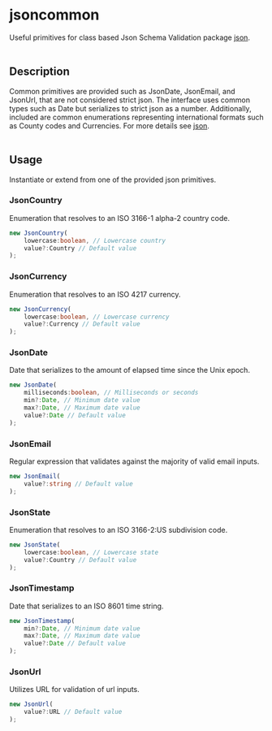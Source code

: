 # jsoncommon

Useful primitives for class based Json Schema Validation package [json](https://github.com/cmkweber/json).
<br/>
<br/>

## Description

Common primitives are provided such as JsonDate, JsonEmail, and JsonUrl, that are not considered strict json.
The interface uses common types such as Date but serializes to strict json as a number.
Additionally, included are common enumerations representing international formats such as County codes and Currencies.
For more details see [json](https://github.com/cmkweber/json).
<br/>
<br/>
 
## Usage

Instantiate or extend from one of the provided json primitives.

### JsonCountry
Enumeration that resolves to an ISO 3166-1 alpha-2 country code.

```typescript
new JsonCountry(
	lowercase:boolean, // Lowercase country
	value?:Country // Default value
);
```

### JsonCurrency
Enumeration that resolves to an ISO 4217 currency.

```typescript
new JsonCurrency(
	lowercase:boolean, // Lowercase currency
	value?:Currency // Default value
);
```

### JsonDate
Date that serializes to the amount of elapsed time since the Unix epoch.

```typescript
new JsonDate(
	milliseconds:boolean, // Milliseconds or seconds
	min?:Date, // Minimum date value
	max?:Date, // Maximum date value
	value?:Date // Default value
);
```

### JsonEmail
Regular expression that validates against the majority of valid email inputs.

```typescript
new JsonEmail(
	value?:string // Default value
);
```

### JsonState
Enumeration that resolves to an ISO 3166-2:US subdivision code.

```typescript
new JsonState(
	lowercase:boolean, // Lowercase state
	value?:Country // Default value
);
```

### JsonTimestamp
Date that serializes to an ISO 8601 time string.

```typescript
new JsonTimestamp(
	min?:Date, // Minimum date value
	max?:Date, // Maximum date value
	value?:Date // Default value
);
```

### JsonUrl
Utilizes URL for validation of url inputs.

```typescript
new JsonUrl(
	value?:URL // Default value
);
```
